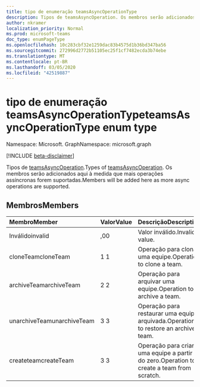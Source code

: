 ```yaml
---
title: tipo de enumeração teamsAsyncOperationType
description: Tipos de teamsAsyncOperation. Os membros serão adicionados aqui à medida que mais operações assíncronas forem suportadas.
author: nkramer
localization_priority: Normal
ms.prod: microsoft-teams
doc_type: enumPageType
ms.openlocfilehash: 10c283cbf32e1259dac83b4575d1b36bd347ba56
ms.sourcegitcommit: 272996d2772b51105ec25f1cf7482ecda3b74ebe
ms.translationtype: MT
ms.contentlocale: pt-BR
ms.lasthandoff: 03/05/2020
ms.locfileid: "42519887"
---
```

# <a name="teamsasyncoperationtype-enum-type"></a><span data-ttu-id="53376-104">tipo de enumeração teamsAsyncOperationType</span><span class="sxs-lookup"><span data-stu-id="53376-104">teamsAsyncOperationType enum type</span></span>

<span data-ttu-id="53376-105">Namespace: Microsoft. Graph</span><span class="sxs-lookup"><span data-stu-id="53376-105">Namespace: microsoft.graph</span></span>

[!INCLUDE [beta-disclaimer](../../includes/beta-disclaimer.md)]

<span data-ttu-id="53376-106">Tipos de [teamsAsyncOperation](teamsasyncoperation.md).</span><span class="sxs-lookup"><span data-stu-id="53376-106">Types of [teamsAsyncOperation](teamsasyncoperation.md).</span></span> <span data-ttu-id="53376-107">Os membros serão adicionados aqui à medida que mais operações assíncronas forem suportadas.</span><span class="sxs-lookup"><span data-stu-id="53376-107">Members will be added here as more async operations are supported.</span></span>

## <a name="members"></a><span data-ttu-id="53376-108">Membros</span><span class="sxs-lookup"><span data-stu-id="53376-108">Members</span></span>

| <span data-ttu-id="53376-109">Membro</span><span class="sxs-lookup"><span data-stu-id="53376-109">Member</span></span> | <span data-ttu-id="53376-110">Valor</span><span class="sxs-lookup"><span data-stu-id="53376-110">Value</span></span>| <span data-ttu-id="53376-111">Descrição</span><span class="sxs-lookup"><span data-stu-id="53376-111">Description</span></span> |
|:---------------|:--------|:----------|
|<span data-ttu-id="53376-112">Inválido</span><span class="sxs-lookup"><span data-stu-id="53376-112">invalid</span></span>|<span data-ttu-id="53376-113">,0</span><span class="sxs-lookup"><span data-stu-id="53376-113">0</span></span>|<span data-ttu-id="53376-114">Valor inválido.</span><span class="sxs-lookup"><span data-stu-id="53376-114">Invalid value.</span></span>|
|<span data-ttu-id="53376-115">cloneTeam</span><span class="sxs-lookup"><span data-stu-id="53376-115">cloneTeam</span></span>|<span data-ttu-id="53376-116">1 </span><span class="sxs-lookup"><span data-stu-id="53376-116">1</span></span>|<span data-ttu-id="53376-117">Operação para clonar uma equipe.</span><span class="sxs-lookup"><span data-stu-id="53376-117">Operation to clone a team.</span></span>|
|<span data-ttu-id="53376-118">archiveTeam</span><span class="sxs-lookup"><span data-stu-id="53376-118">archiveTeam</span></span>|<span data-ttu-id="53376-119">2 </span><span class="sxs-lookup"><span data-stu-id="53376-119">2</span></span>|<span data-ttu-id="53376-120">Operação para arquivar uma equipe.</span><span class="sxs-lookup"><span data-stu-id="53376-120">Operation to archive a team.</span></span>|
|<span data-ttu-id="53376-121">unarchiveTeam</span><span class="sxs-lookup"><span data-stu-id="53376-121">unarchiveTeam</span></span>|<span data-ttu-id="53376-122">3 </span><span class="sxs-lookup"><span data-stu-id="53376-122">3</span></span>|<span data-ttu-id="53376-123">Operação para restaurar uma equipe arquivada.</span><span class="sxs-lookup"><span data-stu-id="53376-123">Operation to restore an archived team.</span></span>|
|<span data-ttu-id="53376-124">createteam</span><span class="sxs-lookup"><span data-stu-id="53376-124">createTeam</span></span>|<span data-ttu-id="53376-125">3 </span><span class="sxs-lookup"><span data-stu-id="53376-125">3</span></span>|<span data-ttu-id="53376-126">Operação para criar uma equipe a partir do zero.</span><span class="sxs-lookup"><span data-stu-id="53376-126">Operation to create a team from scratch.</span></span>|

